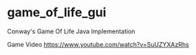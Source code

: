 # game_of_life_gui
Conway's Game Of Life Java Implementation

Game Video
https://www.youtube.com/watch?v=SuUZYXAzRhs 
